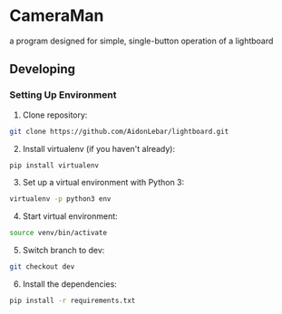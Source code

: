 # CameraMan
a program designed for simple, single-button operation of a lightboard

## Developing
### Setting Up Environment
1. Clone repository:
```bash
git clone https://github.com/AidonLebar/lightboard.git
```

2. Install virtualenv (if you haven't already):
```bash
pip install virtualenv
```

3. Set up a virtual environment with Python 3:
```bash
virtualenv -p python3 env
```

4. Start virtual environment:
 ```bash
source venv/bin/activate
```

5. Switch branch to dev:
```bash
git checkout dev
```

6. Install the dependencies:
```bash
pip install -r requirements.txt
```
